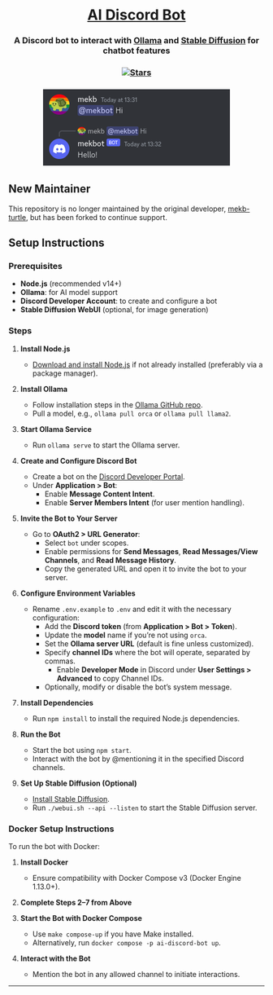 <div align="center">
    <h1><a href="#">AI Discord Bot</a></h1>
    <h3 align="center">A Discord bot to interact with <a href="https://github.com/jmorganca/ollama">Ollama</a> and <a href="https://github.com/AUTOMATIC1111/stable-diffusion-webui">Stable Diffusion</a> for chatbot features</h3>
    <h3><a href="#"><img alt="Stars" src="https://img.shields.io/github/stars/your-username/AI-Discord-Bot?style=for-the-badge" /></a></h3>
    <h3><a href="#"><img alt="Discord Chat Example" src="assets/screenshot.png" /></a></h3>
</div>

## New Maintainer
This repository is no longer maintained by the original developer, [mekb-turtle](https://github.com/mekb-turtle), but has been forked to continue support.

## Setup Instructions

### Prerequisites
- **Node.js** (recommended v14+)
- **Ollama**: for AI model support
- **Discord Developer Account**: to create and configure a bot
- **Stable Diffusion WebUI** (optional, for image generation)

### Steps
1. **Install Node.js**
   - [Download and install Node.js](https://nodejs.org) if not already installed (preferably via a package manager).

2. **Install Ollama**
   - Follow installation steps in the [Ollama GitHub repo](https://github.com/jmorganca/ollama).
   - Pull a model, e.g., `ollama pull orca` or `ollama pull llama2`.

3. **Start Ollama Service**
   - Run `ollama serve` to start the Ollama server.

4. **Create and Configure Discord Bot**
   - Create a bot on the [Discord Developer Portal](https://discord.com/developers/applications).
   - Under **Application > Bot**:
     - Enable **Message Content Intent**.
     - Enable **Server Members Intent** (for user mention handling).

5. **Invite the Bot to Your Server**
   - Go to **OAuth2 > URL Generator**:
     - Select `bot` under scopes.
     - Enable permissions for **Send Messages**, **Read Messages/View Channels**, and **Read Message History**.
     - Copy the generated URL and open it to invite the bot to your server.

6. **Configure Environment Variables**
   - Rename `.env.example` to `.env` and edit it with the necessary configuration:
     - Add the **Discord token** (from **Application > Bot > Token**).
     - Update the **model** name if you’re not using `orca`.
     - Set the **Ollama server URL** (default is fine unless customized).
     - Specify **channel IDs** where the bot will operate, separated by commas.
       - Enable **Developer Mode** in Discord under **User Settings > Advanced** to copy Channel IDs.
     - Optionally, modify or disable the bot’s system message.

7. **Install Dependencies**
   - Run `npm install` to install the required Node.js dependencies.

8. **Run the Bot**
   - Start the bot using `npm start`.
   - Interact with the bot by @mentioning it in the specified Discord channels.

9. **Set Up Stable Diffusion (Optional)**
   - [Install Stable Diffusion](https://github.com/AUTOMATIC1111/stable-diffusion-webui).
   - Run `./webui.sh --api --listen` to start the Stable Diffusion server.

### Docker Setup Instructions
To run the bot with Docker:

1. **Install Docker**
   - Ensure compatibility with Docker Compose v3 (Docker Engine 1.13.0+).

2. **Complete Steps 2–7 from Above**

3. **Start the Bot with Docker Compose**
   - Use `make compose-up` if you have Make installed.
   - Alternatively, run `docker compose -p ai-discord-bot up`.

4. **Interact with the Bot**
   - Mention the bot in any allowed channel to initiate interactions.

---

